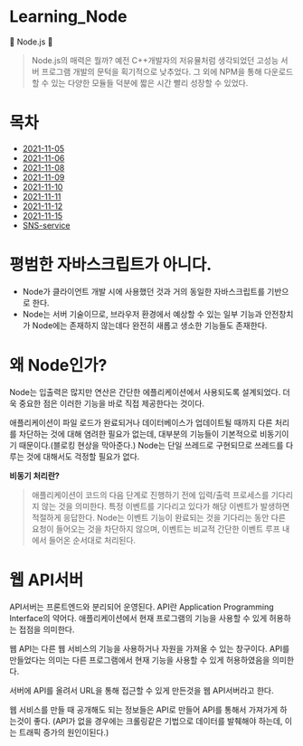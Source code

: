 # Learning_Node

🐹 Node.js 🐹

> Node.js의 매력은 뭘까? 예전 C++개발자의 저유뮬처럼 생각되었던 고성능 서버 프로그램 개발의 문턱을 획기적으로 낮추었다.
> 그 외에 NPM을 통해 다운로드할 수 있는 다양한 모듈들 덕분에 짧은 시간 빨리 성장할 수 있었다.

# 목차

- [2021-11-05](./2021-11-05/README.md)
- [2021-11-06](./2021-11-06/README.md)
- [2021-11-08](./2021-11-08/README.md)
- [2021-11-09](./2021-11-09/README.md)
- [2021-11-10](./2021-11-10/README.md)
- [2021-11-11](./2021-11-11/README.md)
- [2021-11-12](./2021-11-12/README.md)
- [2021-11-15](./2021-11-15/README.md)
- [SNS-service](./SNS-service/README.md)

# 평범한 자바스크립트가 아니다.

- Node가 클라이언트 개발 시에 사용했던 것과 거의 동일한 자바스크립트를 기반으로 한다.
- Node는 서버 기술이므로, 브라우저 환경에서 예상할 수 있는 일부 기능과 안전창치가 Node에는 존재하지 않는데다 완전히 새롭고 생소한 기능들도 존재한다.

# 왜 Node인가?

Node는 입출력은 많지만 연산은 간단한 에플리케이션에서 사용되도록 설계되었다.
더욱 중요한 점은 이러한 기능을 바로 직접 제공한다는 것이다.

애플리케이션이 파일 로드가 완료되거나 데이터베이스가 업데이트될 때까지 다른 처리를 차단하는 것에 대해 염려한 필요가 없는데, 대부분의 기능들이 기본적으로 비동기이기 때문이다.(블로킹 현상을 막아준다.) Node는 단일 쓰레드로 구현되므로 쓰레드를 다루는 것에 대해서도 걱정할 필요가 없다.

**비동기 처리란?**

> 애플리케이션이 코드의 다음 단계로 진행하기 전에 입력/출력 프로세스를 기다리지 않는 것을 의미한다.
> 특정 이벤트를 기다리고 있다가 해당 이벤트가 발생하면 적절하게 응답한다.
> Node는 이벤트 기능이 완료되는 것을 기다리는 동안 다른 요청이 들어오는 것을 차단하지 않으며, 이벤트는 비교적 간단한 이벤트 루프 내에서 들어온 순서대로 처리된다.

# 웹 API서버

API서버는 프론트엔드와 분리되어 운영된다.
API란 Application Programming Interface의 약어다.
애플리케이션에서 현재 프로그램의 기능을 사용할 수 있게 허용하는 접점을 의미한다.

웹 API는 다른 웹 서비스의 기능을 사용하거나 자원을 가져올 수 있는 창구이다.
API를 만들었다는 의미는 다른 프로그램에서 현재 기능을 사용할 수 있게 허용하였음을 의미한다.

서버에 API를 올려서 URL을 통해 접근할 수 있게 만든것을 웹 API서버라고 한다.

웹 서비스를 만들 때 공개해도 되는 정보들은 API로 만들어 API를 통해서 가져가게 하는것이 좋다. (API가 없을 경우에는 크롤링같은 기법으로 데이터를 발췌해야 하는데, 이는 트래픽 증가의 원인이된다.)

